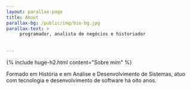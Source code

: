```yaml
---
layout: parallax-page
title: About
parallax-bg: /public/img/bio-bg.jpg
parallax-text: >
     programador, analista de negócios e historiador
     
     
---
```


{% include huge-h2.html content="Sobre mim" %} 

Formado em História e em Análise e Desenvolvimento de Sistemas, atuo com tecnologia e desenvolvimento de software há oito anos. 



